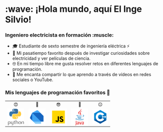 <h1 align="left"> :wave: ¡Hola mundo, aquí El Inge Silvio!</h1>

<h3 align="left">Ingeniero electricista en formación :muscle:</h3>

- 🎓 Estudiante de sexto semestre de ingeniería eléctrica ⚡
- 🧠 Mi pasatiempo favorito después de investigar curiosidades sobre electricidad y ver películas de ciencia.
- 🤓 En mi tiempo libre me gusta resolver retos en diferentes lenguajes de programación.
- 📝 Me encanta compartir lo que aprendo a través de vídeos en redes sociales o YouTube.


<h3 align="left">Mis lenguajes de programación favoritos 💙</h3>

<table>
    <tr>
        <td align="center">😍</td>
        <td align="center">🤩</td>
        <td align="center">😎</td>
        <td align="center">🤨</td>
        <td align="center">😐</td>
    </tr>
    <tr>
        <td align="center"><img src="icons/python.png" alt="python" width="55" height="55" align="middle" /></td>
        <td align="center"><img src="icons/dart.png" alt="dart" width="55" height="55" align="middle" /></td>
        <td align="center"><img src="icons/js.png" alt="javascript" width="55" height="55" align="middle" /></td>
        <td align="center"><img src="icons/java.png" alt="java" width="55" height="55" align="middle" /></td>
        <td align="center"><img src="icons/cpp.png" alt="cpp" width="50" height="50" align="middle" /></td>
    </tr>
</table>

